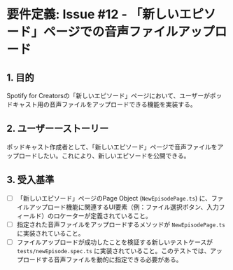 # 要件定義: Issue #12 - 「新しいエピソード」ページでの音声ファイルアップロード

## 1. 目的

Spotify for Creatorsの「新しいエピソード」ページにおいて、ユーザーがポッドキャスト用の音声ファイルをアップロードできる機能を実装する。

## 2. ユーザーーストーリー

ポッドキャスト作成者として、「新しいエピソード」ページで音声ファイルをアップロードしたい。これにより、新しいエピソードを公開できる。

## 3. 受入基準

- [ ] 「新しいエピソード」ページのPage Object (`NewEpisodePage.ts`) に、ファイルアップロード機能に関連するUI要素（例：ファイル選択ボタン、入力フィールド）のロケーターが定義されていること。
- [ ] 指定された音声ファイルをアップロードするメソッドが `NewEpisodePage.ts` に実装されていること。
- [ ] ファイルアップロードが成功したことを検証する新しいテストケースが `tests/newEpisode.spec.ts` に実装されていること。このテストでは、アップロードする音声ファイルを動的に指定できる必要がある。
